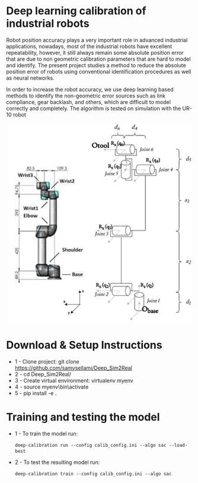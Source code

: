 # Deep learning calibration of industrial robots

Robot position accuracy plays a very important role in advanced industrial applications, nowadays, most of the industrial robots have excellent repeatability, however, it still always remain some absolute position error that are due to non geometric calibration parameters that are hard to model and identify. The present project studies a method to reduce the absolute position error of robots using conventional identification procedures as well as neural networks.

In order to increase the robot accuracy, we use deep learning based methods to identify the non-geometric error sources such as link compliance, gear backlash, and others, which are difficult to model correctly and completely. The algorithm is tested on simulation with the UR-10 robot

<!-- ![UR10](/images/UR10.png) -->
<p align="center">
  <img src="https://github.com/samysellami/Deep_Sim2Real/blob/master/images/UR10.png" />
</p>

# Download & Setup Instructions

-   1 - Clone project: git clone https://github.com/samysellami/Deep_Sim2Real
-   2 - cd Deep_Sim2Real/
-   3 - Create virtual environment: virtualenv myenv
-   4 - source myenv\bin\activate
-   5 - pip install -e .

# Training and testing the model

-   1 - To train the model run:
    ```
    deep-calibration run --config calib_config.ini --algo sac --load-best
    ```
-   2 - To test the resulting model run:
    ```
    deep-calibration train --config calib_config.ini --algo sac
    ```
